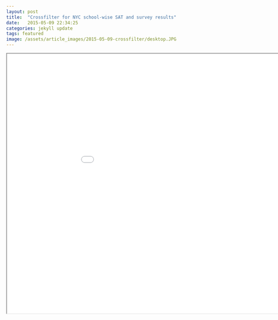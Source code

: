 ```yaml
---
layout: post
title:  "Crossfilter for NYC school-wise SAT and survey results"
date:   2015-05-09 22:34:25
categories: jekyll update
tags: featured
image: /assets/article_images/2015-05-09-crossfilter/desktop.JPG
---
```


<iframe src="/assets/crossfilter/" width="1000" height="700" marginwidth="0" marginheight="0" scrolling="no" align="left"></iframe>

